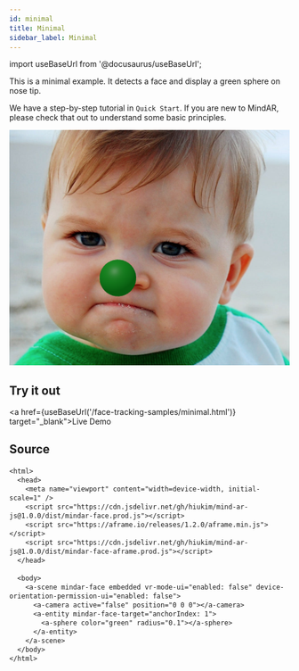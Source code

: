 ```yaml
---
id: minimal 
title: Minimal
sidebar_label: Minimal 
---
```


import useBaseUrl from '@docusaurus/useBaseUrl';

This is a minimal example. It detects a face and display a green sphere on nose tip. 

We have a step-by-step tutorial in `Quick Start`. If you are new to MindAR, please check that out to understand some basic principles.

![img](/img/demo/face-minimal-demo.png)

## Try it out
<a href={useBaseUrl('/face-tracking-samples/minimal.html')} target="_blank">Live Demo</a>

## Source
```
<html>
  <head>
    <meta name="viewport" content="width=device-width, initial-scale=1" />
    <script src="https://cdn.jsdelivr.net/gh/hiukim/mind-ar-js@1.0.0/dist/mindar-face.prod.js"></script>
    <script src="https://aframe.io/releases/1.2.0/aframe.min.js"></script>
    <script src="https://cdn.jsdelivr.net/gh/hiukim/mind-ar-js@1.0.0/dist/mindar-face-aframe.prod.js"></script>
  </head>

  <body>
    <a-scene mindar-face embedded vr-mode-ui="enabled: false" device-orientation-permission-ui="enabled: false">
      <a-camera active="false" position="0 0 0"></a-camera>
      <a-entity mindar-face-target="anchorIndex: 1">
        <a-sphere color="green" radius="0.1"></a-sphere>
      </a-entity>
    </a-scene>
  </body>
</html>
```
